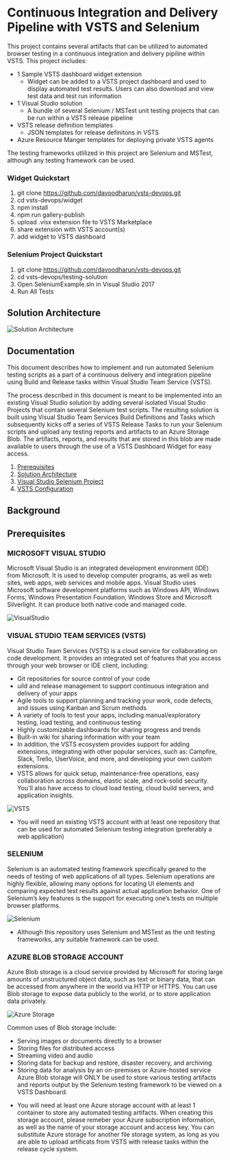 # Continuous Integration and Delivery Pipeline with VSTS and Selenium
This project contains several artifacts that can be utilized to automated browser testing in a continuous integration and delivery pipiline within VSTS. This project includes:

- 1 Sample VSTS dashboard widget extension
    - Widget can be added to a VSTS project dashboard and used to display automated test results. Users can also download and view test data and test run information
- 1 Visual Studio solution
    - A bundle of several Selenium / MSTest unit testing projects that can be run within a VSTS release pipeline
- VSTS release definition templates
    - JSON templates for release definitons in VSTS
- Azure Resource Manger templates for deploying private VSTS agents

The testing frameworks utlilized in this project are Selenium and MSTest, although any testing framework can be used. 

### Widget Quickstart
1. git clone https://github.com/davoodharun/vsts-devops.git
2. cd vsts-devops/widget
3. npm install
4. npm run gallery-publish
5. upload .visx extension file to VSTS Marketplace
6. share extension with VSTS account(s)
7. add widget to VSTS dashboard

### Selenium Project Quickstart
1. git clone https://github.com/davoodharun/vsts-devops.git
2. cd vsts-devops/testing-solution
3. Open SeleniumExample.sln in Visual Studio 2017
4. Run All Tests

## Solution Architecture 

![Solution Architecture](https://raw.githubusercontent.com/davoodharun/vsts-devops/master/docs/img/solutionarchitecture.png)

## Documentation
This document describes how to implement and run automated Selenium testing scripts as a part of a continuous delivery and integration pipeline using Build and Release tasks within Visual Studio Team Service (VSTS).

The process described in this document is meant to be implemented into an existing Visual Studio solution by adding several isolated Visual Studio Projects that contain several Selenium test scripts. The resulting solution is built using Visual Studio Team Services Build Definitions and Tasks which subsequently kicks off a series of VSTS Release Tasks to run your Selenium scripts and upload any testing reports and artifacts to an Azure Storage Blob. The artifacts, reports, and results that are stored in this blob are made available to users through the use of a VSTS Dashboard Widget for easy access. 

1. [Prerequisites](#prerequisites)
2. [Solution Architecture](docs/pages/SolutionArchitecture.md)
2. [Visual Studio Selenium Project](testing-solution/README.md)
3. [VSTS Configuration](vsts-definitions/README.md)

## Background

## Prerequisites

### MICROSOFT VISUAL STUDIO

Microsoft Visual Studio is an integrated development environment (IDE) from Microsoft. It is used to develop computer programs, as well as web sites, web apps, web services and mobile apps. Visual Studio uses Microsoft software development platforms such as Windows API, Windows Forms, Windows Presentation Foundation, Windows Store and Microsoft Silverlight. It can produce both native code and managed code.

![VisualStudio](https://raw.githubusercontent.com/davoodharun/vsts-devops/master/docs/img/visual_studio.png)


### VISUAL STUDIO TEAM SERVICES (VSTS)

Visual Studio Team Services (VSTS) is a cloud service for collaborating on code development. It provides an integrated set of features that you access through your web browser or IDE client, including:
- Git repositories for source control of your code
- uild and release management to support continuous integration and delivery of your apps
- Agile tools to support planning and tracking your work, code defects, and issues using Kanban and Scrum methods
- A variety of tools to test your apps, including manual/exploratory testing, load testing, and continuous testing
- Highly customizable dashboards for sharing progress and trends
- Built-in wiki for sharing information with your team
- In addition, the VSTS ecosystem provides support for adding extensions, integrating with other popular services, such as: Campfire, Slack, Trello, UserVoice, and more, and developing your own custom extensions.
- VSTS allows for quick setup, maintenance-free operations, easy collaboration across domains, elastic scale, and rock-solid security. You'll also have access to cloud load testing, cloud build servers, and application insights.

![VSTS](https://raw.githubusercontent.com/davoodharun/vsts-devops/master/docs/img/vsts_logo.png)

* You will need an existing VSTS account with at least one repository that can be used for automated Selenium testing integration (preferably a web application)

### SELENIUM
Selenium is an automated testing framework specifically geared to the needs of testing of web applications of all types. Selenium operations are highly flexible, allowing many options for locating UI elements and comparing expected test results against actual application behavior. One of Selenium’s key features is the support for executing one’s tests on multiple browser platforms.

![Selenium](https://raw.githubusercontent.com/davoodharun/vsts-devops/master/docs/img/selenium.png)

* Although this repository uses Selenium and MSTest as the unit testing frameworks, any suitable framework can be used. 

### AZURE BLOB STORAGE ACCOUNT

Azure Blob storage is a cloud service provided by Microsoft for storing large amounts of unstructured object data, such as text or binary data, that can be accessed from anywhere in the world via HTTP or HTTPS. You can use Blob storage to expose data publicly to the world, or to store application data privately.

![Azure Storage](https://raw.githubusercontent.com/davoodharun/vsts-devops/master/docs/img/Azure-Storage.png)

Common uses of Blob storage include:
- Serving images or documents directly to a browser
- Storing files for distributed access
- Streaming video and audio
- Storing data for backup and restore, disaster recovery, and archiving
- Storing data for analysis by an on-premises or Azure-hosted service
Azure Blob storage will ONLY be used to store various testing artifacts and reports output by the Selenium testing framework to be viewed on a VSTS Dashboard.

* You will need at least one Azure storage account with at least 1 container to store any automated testing artifacts. When creating this storage account, please remeber your Azure subscription information, as well as the name of your storage account and access key. You can substitute Azure storage for another file storage system, as long as you are able to upload artificats from VSTS with release tasks within the release cycle system. 


